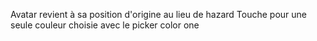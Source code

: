 Avatar revient à sa position d'origine au lieu de hazard
Touche pour une seule couleur choisie avec le picker color one
